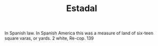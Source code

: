 ---
title: Estadal
letter: E
permalink: "/definitions/bld-estadal.html"
body: In Spanish law. In Spanish America this was a measure of land of six-teen square
  varas, or yards. 2 white, Re-cop. 139
published_at: '2018-07-07'
source: Black's Law Dictionary 2nd Ed (1910)
layout: post
---